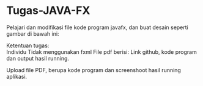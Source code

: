 # Tugas-JAVA-FX
Pelajari dan modifikasi file kode program javafx, dan buat desain seperti gambar di bawah ini:

Ketentuan tugas:  
Individu
Tidak menggunakan fxml
File pdf berisi: Link github, kode program dan output hasil running.

Upload file PDF, berupa kode program dan screenshoot hasil running aplikasi. 
